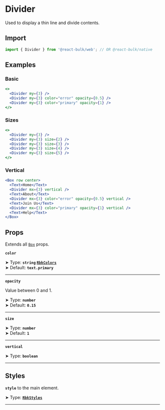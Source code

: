 # Divider

Used to display a thin line and divide contents.

## Import

```jsx
import { Divider } from '@react-bulk/web'; // OR @react-bulk/native
```

## Examples

### Basic

```jsx live
<>
  <Divider my={3} />
  <Divider my={3} color="error" opacity={0.5} />
  <Divider my={3} color="primary" opacity={1} />
</>
```

### Sizes

```jsx live
<>
  <Divider my={3} />
  <Divider my={3} size={2} />
  <Divider my={3} size={3} />
  <Divider my={3} size={4} />
  <Divider my={3} size={5} />
</>
```

### Vertical

```jsx live
<Box row center>
  <Text>Home</Text>
  <Divider mx={3} vertical />
  <Text>About</Text>
  <Divider mx={3} color="error" opacity={0.5} vertical />
  <Text>Join Us</Text>
  <Divider mx={3} color="primary" opacity={1} vertical />
  <Text>Help</Text>
</Box>
```

## Props

Extends all [`Box`](/docs/components/core/box#props) props.

**`color`**

➤ Type: **`string` [`RbkColors`](/docs/type-reference/rbk-colors)** <br/>
➤ Default: **`text.primary`**

---

**`opacity`**

Value between 0 and 1.

➤ Type: **`number`** <br/>
➤ Default: **`0.15`**

---

**`size`**

➤ Type: **`number`** <br/>
➤ Default: **`1`**

---

**`vertical`**

➤ Type: **`boolean`** <br/>

---

## Styles

**`style`** to the main element.

➤ Type: **[`RbkStyles`](/docs/type-reference/rbk-styles)** <br/>

---
